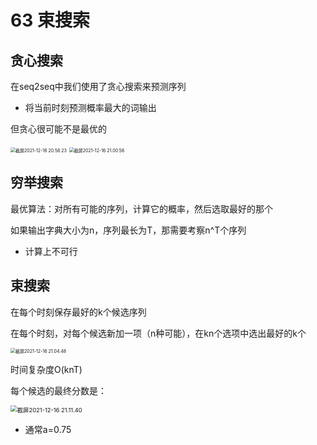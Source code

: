 # 63 束搜索

## 贪心搜索

在seq2seq中我们使用了贪心搜索来预测序列

- 将当前时刻预测概率最大的词输出

但贪心很可能不是最优的

<img src="/Users/hanyixiao/Library/Application Support/typora-user-images/截屏2021-12-16 20.58.23.png" alt="截屏2021-12-16 20.58.23" style="zoom:50%;" />

<img src="/Users/hanyixiao/Library/Application Support/typora-user-images/截屏2021-12-16 21.00.56.png" alt="截屏2021-12-16 21.00.56" style="zoom: 50%;" />

## 穷举搜索

最优算法：对所有可能的序列，计算它的概率，然后选取最好的那个

如果输出字典大小为n，序列最长为T，那需要考察n^T个序列

- 计算上不可行

## 束搜索

在每个时刻保存最好的k个候选序列

在每个时刻，对每个候选新加一项（n种可能），在kn个选项中选出最好的k个

<img src="/Users/hanyixiao/Library/Application Support/typora-user-images/截屏2021-12-16 21.04.48.png" alt="截屏2021-12-16 21.04.48" style="zoom:50%;" />

时间复杂度O(knT)

每个候选的最终分数是：

<img src="/Users/hanyixiao/Library/Application Support/typora-user-images/截屏2021-12-16 21.11.40.png" alt="截屏2021-12-16 21.11.40" style="zoom: 67%;" />

- 通常a=0.75